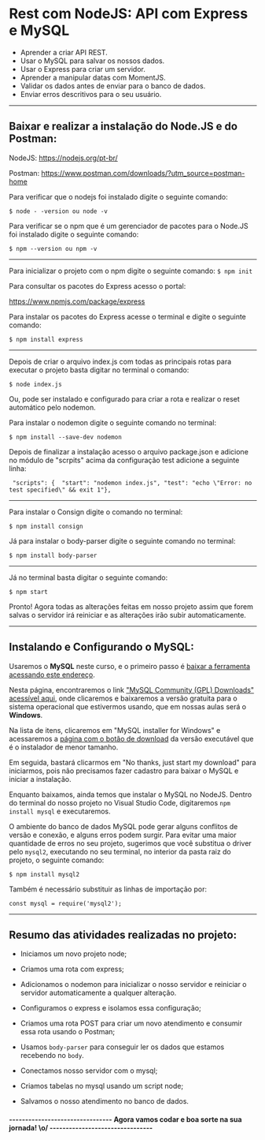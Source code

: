 # **Rest com NodeJS: API com Express e MySQL**

- Aprender a criar API REST.
- Usar o MySQL para salvar os nossos dados.
- Usar o Express para criar um servidor.
- Aprender a manipular datas com MomentJS.
- Validar os dados antes de enviar para o banco de dados.
- Enviar erros descritivos para o seu usuário.

-----------------------------------------------------------------------------------------------------------------------------------------------------------

## Baixar e realizar a instalação do Node.JS e do Postman:

NodeJS: https://nodejs.org/pt-br/

Postman: https://www.postman.com/downloads/?utm_source=postman-home

Para verificar que o nodejs foi instalado digite o seguinte comando:

`$ node - -version ou node -v`

Para verificar se o npm que é um gerenciador de pacotes para o Node.JS foi instalado digite o seguinte comando:

`$ npm --version ou npm -v`

-------------------------------------------------------------------------------------------------------------------------------------------

Para inicializar o projeto com o npm digite o seguinte comando:
`$ npm init`

Para consultar os pacotes do Express acesso o portal:

https://www.npmjs.com/package/express

Para instalar os pacotes do Express acesse o terminal e digite o seguinte comando:

`$ npm install express`

-------------------------------------------------------------------------------------------------------------------------------------------

Depois de criar o arquivo index.js com todas as principais rotas para executar o projeto basta digitar no terminal o comando: 

`$ node index.js`

Ou, pode ser instalado e configurado para criar a rota e realizar o reset automático pelo nodemon.

Para instalar o nodemon digite o seguinte comando no terminal:

`$ npm install --save-dev nodemon`

Depois de finalizar a instalação acesso o arquivo package.json e adicione no módulo de "scrpits"  acima da configuração test adicione a seguinte linha:

` "scripts": {  "start": "nodemon index.js", "test": "echo \"Error: no test specified\" && exit 1"},`

----------------------------------------------------------------------------------------------------------------------------------------------------------------

Para instalar o Consign digite o comando no terminal:

`$ npm install consign`

Já para instalar o body-parser digite o seguinte comando no terminal:

`$ npm install body-parser`



----------------------------------------------------------------------------------------------------------------------------------------------------------------

Já no terminal basta digitar o seguinte comando: 

`$ npm start`

Pronto! Agora todas as alterações feitas em nosso projeto assim que forem salvas o servidor irá reiniciar e as alterações irão subir automaticamente.

----------------------------------------------------------------------------------------------------------------------------------------------------------------

## Instalando e Configurando o MySQL: 

Usaremos o **MySQL** neste curso, e o primeiro passo é [baixar a ferramenta acessando este endereço](https://www.mysql.com/downloads/).

Nesta página, encontraremos o link ["MySQL Community (GPL) Downloads" acessível aqui](https://dev.mysql.com/downloads/), onde clicaremos e baixaremos a versão gratuita para o sistema operacional que estivermos usando, que em nossas aulas será o **Windows**.

Na lista de itens, clicaremos em "MySQL installer for Windows" e acessaremos a [página com o botão de download](https://dev.mysql.com/downloads/installer/) da versão executável que é o instalador de menor tamanho.

Em seguida, bastará clicarmos em "No thanks, just start my download" para iniciarmos, pois não precisamos fazer cadastro para baixar o MySQL e iniciar a instalação.

Enquanto baixamos, ainda temos que instalar o MySQL no NodeJS. Dentro do terminal do nosso projeto no Visual Studio Code, digitaremos `npm install mysql` e executaremos.

O ambiente do banco de dados MySQL pode gerar alguns conflitos de versão e conexão, e alguns erros podem surgir. Para evitar uma maior quantidade de erros no seu projeto, sugerimos que você substitua o driver pelo `mysql2`, executando no seu terminal, no interior da pasta raiz do projeto, o seguinte comando:

`$ npm install mysql2`

Também é necessário substituir as linhas de importação por:

`const mysql = require('mysql2');`

-----------------------------------------------------------------------------------------------------------

## Resumo das atividades realizadas no projeto:

- Iniciamos um novo projeto node;

- Criamos uma rota com express;

- Adicionamos o nodemon para inicializar o nosso servidor e reiniciar o servidor automaticamente a qualquer alteração.

- Configuramos o express e isolamos essa configuração;

- Criamos uma rota POST para criar um novo atendimento e consumir essa rota usando o Postman;

- Usamos `body-parser` para conseguir ler os dados que estamos recebendo no `body`.

- Conectamos nosso servidor com o mysql;

- Criamos tabelas no mysql usando um script node;

- Salvamos o nosso atendimento no banco de dados.

  

#### -------------------------------- Agora vamos codar e boa sorte na sua jornada! \o/ --------------------------------

